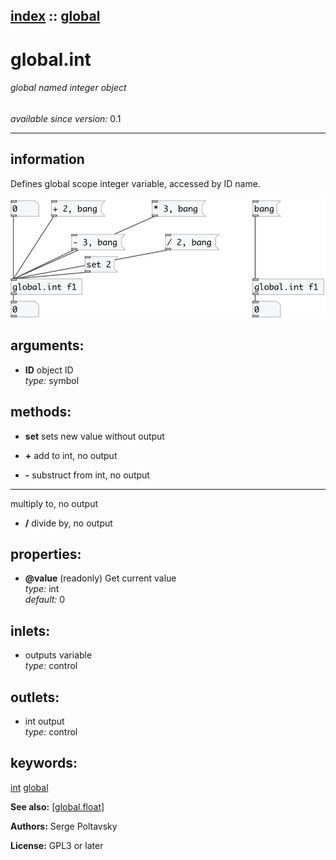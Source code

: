 [index](index.html) :: [global](category_global.html)
---

# global.int

###### global named integer object

*available since version:* 0.1

---


## information
Defines global scope integer variable, accessed by ID name.


[![example](../examples/img/global.int.jpg)](../examples/pd/global.int.pd)



## arguments:

* **ID**
object ID<br>
_type:_ symbol<br>



## methods:

* **set**
sets new value without output<br>

* **+**
add to int, no output<br>

* **-**
substruct from int, no output<br>

* *****
multiply to, no output<br>

* **/**
divide by, no output<br>




## properties:

* **@value** (readonly)
Get current value<br>
_type:_ int<br>
_default:_ 0<br>



## inlets:

* outputs variable<br>
_type:_ control



## outlets:

* int output<br>
_type:_ control



## keywords:

[int](keywords/int.html)
[global](keywords/global.html)



**See also:**
[\[global.float\]](global.float.html)




**Authors:** Serge Poltavsky




**License:** GPL3 or later





